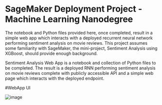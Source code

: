 # SageMaker Deployment Project - Machine Learning Nanodegree

The notebook and Python files provided here, once completed, result in a simple web app which interacts with a deployed recurrent neural network performing sentiment analysis on movie reviews. This project assumes some familiarity with SageMaker, the mini-project, Sentiment Analysis using XGBoost, should provide enough background.

Sentiment Analysis Web App is a notebook and collection of Python files to be completed. The result is a deployed RNN performing sentiment analysis on movie reviews complete with publicly accessible API and a simple web page which interacts with the deployed endpoint.

#WebApp UI
<br>

![image](https://user-images.githubusercontent.com/23398493/81648451-92ebaf00-93e3-11ea-9fd9-fb1dc058d5d4.png)
